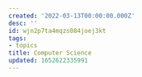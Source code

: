 ```yaml
---
created: '2022-03-13T00:00:00.000Z'
desc: ''
id: wjn2p7ta4mqzs084joej3kt
tags:
- topics
title: Computer Science
updated: 1652622335991
---
```

   
